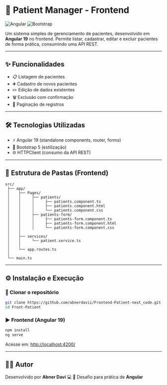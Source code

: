 # 🏥 Patient Manager - Frontend

![Angular](https://img.shields.io/badge/Angular-19-red?logo=angular\&logoColor=white)
![Bootstrap](https://img.shields.io/badge/Bootstrap-5-purple?logo=bootstrap\&logoColor=white)

Um sistema simples de gerenciamento de pacientes, desenvolvido em **Angular 19** no frontend.
Permite listar, cadastrar, editar e excluir pacientes de forma prática, consumindo uma API REST.

---

## ✨ Funcionalidades

* 📋 Listagem de pacientes
* ➕ Cadastro de novos pacientes
* ✏️ Edição de dados existentes
* 🗑️ Exclusão com confirmação
* 🔄 Paginação de registros

---

## 🛠️ Tecnologias Utilizadas

* ⚡ Angular 19 (standalone components, router, forms)
* 🎨 Bootstrap 5 (estilização)
* 🌐 HTTPClient (consumo da API REST)

---

## 📂 Estrutura de Pastas (Frontend)

```
src/
 ├── app/
 │    ├── Pages/
 │    │     ├── patients/
 │    │     │     ├── patients.component.ts
 │    │     │     ├── patients.component.html
 │    │     │     └── patients.component.css
 │    │     ├── patients-form/
 │    │     │     ├── patients-form.component.ts
 │    │     │     ├── patients-form.component.html
 │    │     │     └── patients-form.component.css
 │    │
 │    ├── services/
 │    │     └── patient.service.ts
 │    │
 │    └── app.routes.ts
 │
 └── main.ts
```

---

## ⚙️ Instalação e Execução

### 🔽 Clonar o repositório

```bash
git clone https://github.com/abnerdavii/Frontend-Patient-next_code.git
cd Front-Patient
```

### ▶️ Frontend (Angular 19)

```bash
npm install
ng serve
```

Acesse em: [http://localhost:4200/](http://localhost:4200/)

---

## 👨‍💻 Autor

Desenvolvido por **Abner Davi** 💻
📌 Desafio para prática de **Angular**
